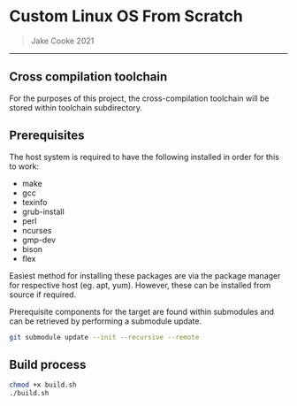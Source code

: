 # Custom Linux OS From Scratch

> Jake Cooke 2021
-----------------------------------------

## Cross compilation toolchain

For the purposes of this project, the cross-compilation toolchain will be stored within toolchain subdirectory.

## Prerequisites
The host system is required to have the following installed in order for this to work:
- make
- gcc
- texinfo
- grub-install
- perl
- ncurses
- gmp-dev
- bison
- flex

Easiest method for installing these packages are via the package manager for respective host (eg. apt, yum). However, these can be installed from source if required.

Prerequisite components for the target are found within submodules and can be retrieved by performing a submodule update.
```bash
git submodule update --init --recursive --remote
```

## Build process
```bash
chmod +x build.sh 
./build.sh
```